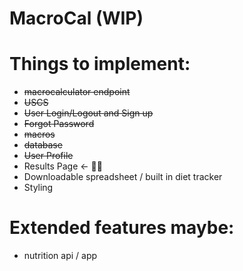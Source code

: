 # MacroCal (WIP)

# Things to implement:
* ~~macrocalculator endpoint~~
* ~~USCS~~
* ~~User Login/Logout and Sign up~~
* ~~Forgot Password~~
* ~~macros~~
* ~~database~~
* ~~User Profile~~
* Results Page <- 👨‍💻
* Downloadable spreadsheet / built in diet tracker
* Styling

# Extended features maybe:
* nutrition api / app


